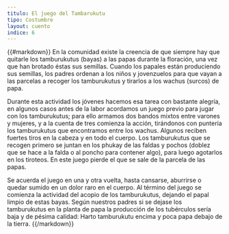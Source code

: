 ```yaml
---
titulo: El juego del Tambarukutu
tipo: Costumbre
layout: cuento
indice: 6
---
```


{{#markdown}}
En la comunidad existe la creencia de que siempre hay que quitarle los tamburukutus (bayas) a las papas durante la floración, una vez que han brotado éstas sus semillas. 
Cuando los papales están produciendo sus semillas, los padres ordenan a los niños y jovenzuelos para que vayan a las parcelas a recoger los tamburukutus y tirarlos a los wachus (surcos) de papa.

Durante esta actividad los jóvenes hacemos esa tarea con bastante alegría, en algunos casos antes de la labor acordamos un juego previo para jugar con los tamburukutus; para ello armamos dos bandos mixtos entre varones y mujeres, y a la cuenta de tres  comienza la acción, tirándonos con puntería los tamburukutus que encontramos entre los wachus. Algunos reciben fuertes tiros en la cabeza y en todo el cuerpo. Los tamburukutus que se recogen primero se juntan en los phukay de las faldas y pochos (doblez que se hace a la falda o al poncho para contener algo), para luego agotarlos en los tiroteos. En este juego pierde el que se sale de la parcela de las papas.

Se acuerda el juego en una y otra vuelta, hasta cansarse, aburrirse o quedar sumido en un dolor raro en el cuerpo. Al término del juego se comienza la actividad del acopio de los tamburukutus, dejando el papal limpio de estas bayas. Según nuestros padres si se dejase los tamburukutus en la planta de papa la producción de los tubérculos sería baja y de pésima calidad: Harto tamburukutu encima y poca papa debajo de la tierra.
{{/markdown}}
